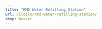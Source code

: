 ```yaml
---
title: "RMD Water Refilling Station"
url: /iloilo/rmd-water-refilling-station/
shop: Wasser
---
```

